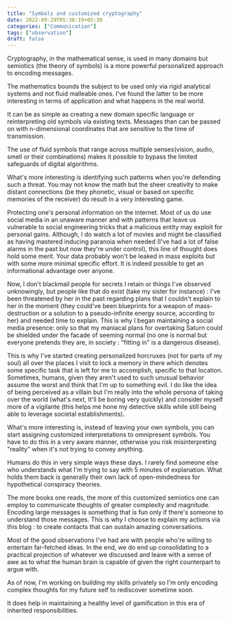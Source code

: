 ```yaml
---
title: "Symbols and customized cryptography"
date: 2022-09-29T05:38:19+05:30
categories: ["Communication"]
tags: ["observation"]
draft: false
---
```


Cryptography, in the mathematical sense, is used in many domains but
semiotics (the theory of symbols) is a more powerful personalized approach to encoding messages.  

The mathematics bounds the subject to be used only via rigid
analytical systems and not fluid malleable ones. I've found the latter
to be more interesting in terms of application and what happens in the
real world.  

It can be as simple as creating a new domain specific language or
reinterpreting old symbols via existing texts. Messages than can be
passed on with n-dimensional coordinates that are sensitive to the
time of transmission.  

The use of fluid symbols that range across multiple senses(vision,
audio, smell or their combinations) makes it possible to bypass the
limited safeguards of digital algorithms.  

What's more interesting is identifying such patterns when you're
defending such a threat. You may not know the math but the sheer
creativity to make distant connections (be they phonetic, visual or
based on specific memories of the receiver) do result in a very
interesting game.  

Protecting one's personal information on the internet. Most of us do
use social media in an unaware manner and with patterns that leave us
vulnerable to social engineering tricks that a malicious entity may
exploit for personal gains. Although, I do watch a lot of movies and might be classified as having mastered inducing paranoia when needed (I've
had a lot of false alarms in the past but now they're under control),
this line of thought does hold some merit. Your data probably won't be
leaked in mass exploits but with some more minimal specific effort. It
is indeed possible to get an informational advantage over anyone.  

Now, I don't blackmail people for secrets I retain or things I've
observed unknowingly, but people like that do exist (take my sister
for instance) : I've been threatened by her in the past regarding
plans that I couldn't explain to her in the moment (they could've been
blueprints for a weapon of mass-destruction or a solution to a
pseudo-infinite energy source, according to her) and needed time to
explain. This is why I began maintaining a social media
presence: only so that my maniacal plans for overtaking Saturn could
be shielded under the facade of seeming normal (no one is normal but
everyone pretends they are, in society : "fitting in" is a dangerous
disease).  

This is why I've started creating personalized horcruxes (not for
parts of my soul) all over the places I visit to lock a memory in
there which denotes some specific task that is left for me to
accomplish, specific to that location. Sometimes, humans, given they
aren't used to such unusual behavior assume the worst and think that
I'm up to something evil. I do like the idea of being perceived as a
villain but I'm really into the whole persona of taking over the world
(what's next, It'll be boring very quickly) and consider myself more
of a vigilante (this helps me hone my detective skills while still
being able to leverage societal establishments).  

What's more interesting is, instead of leaving your own symbols, you
can start assigning customized interpretations to omnipresent
symbols. You have to do this in a very aware manner, otherwise you
risk misinterpreting "reality" when it's not trying to convey
anything.  

Humans do this in very simple ways these days. I rarely find someone
else who understands what I'm trying to say with 5 minutes of
explanation. What holds them back is generally their own lack of
open-mindedness for hypothetical conspiracy theories.  

The more books one reads, the more of this customized semiotics one can
employ to communicate thoughts of greater complexity and
magnitude. Encoding large messages is something that
is fun only if there's someone to understand those messages. This is
why I choose to explain my actions via this blog : to create contacts
that can sustain amazing conversations.  

Most of the good observations I've had are with people who're willing
to entertain far-fetched ideas. In the end, we do end up consolidating
to a practical projection of whatever we discussed and leave with a
sense of awe as to what the human brain is capable of given the right
counterpart to argue with.  

As of now, I'm working on building my skills privately so I'm only
encoding complex thoughts for my future self to rediscover sometime
soon.  

It does help in maintaining a healthy level of gamification in this
era of inherited responsibilities.  
